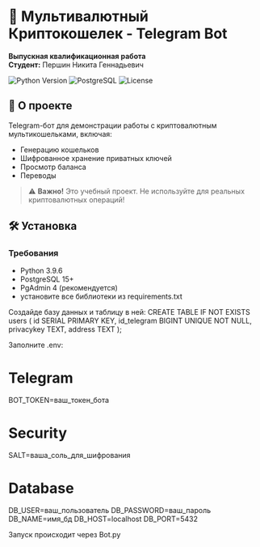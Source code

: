 # 🔐 Мультивалютный Криптокошелек - Telegram Bot
**Выпускная квалификационная работа**  
**Студент:** Першин Никита Геннадьевич  

![Python Version](https://img.shields.io/badge/python-3.9.6-blue)
![PostgreSQL](https://img.shields.io/badge/PostgreSQL-15+-blue)
![License](https://img.shields.io/badge/license-MIT-green)

## 📌 О проекте
Telegram-бот для демонстрации работы с криптовалютным мультикошельками, включая:
- Генерацию кошельков
- Шифрованное хранение приватных ключей
- Просмотр баланса
- Переводы

> ⚠️ **Важно!** Это учебный проект. Не используйте для реальных криптовалютных операций!

## 🛠 Установка

### Требования
- Python 3.9.6
- PostgreSQL 15+
- PgAdmin 4 (рекомендуется)
- установите все библиотеки из requirements.txt

Создайде базу данных и таблицу в ней:
CREATE TABLE IF NOT EXISTS users (
    id SERIAL PRIMARY KEY,
    id_telegram BIGINT UNIQUE NOT NULL,
    privacykey TEXT,
    address TEXT
);

Заполните .env:
# Telegram
BOT_TOKEN=ваш_токен_бота

# Security
SALT=ваша_соль_для_шифрования

# Database
DB_USER=ваш_пользователь
DB_PASSWORD=ваш_пароль
DB_NAME=имя_бд
DB_HOST=localhost
DB_PORT=5432


Запуск происходит через Bot.py
